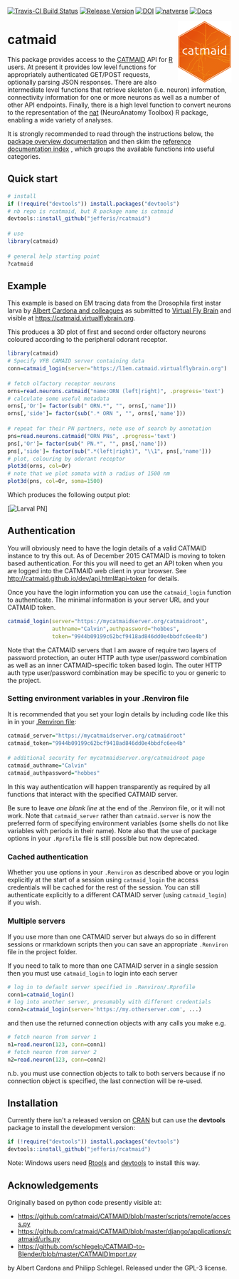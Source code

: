 <!-- badges: start -->
[![Travis-CI Build Status](https://travis-ci.org/jefferis/rcatmaid.svg?branch=master)](https://travis-ci.org/jefferis/rcatmaid)
[![Release Version](https://img.shields.io/github/release/jefferis/rcatmaid.svg)](https://github.com/jefferis/rcatmaid/releases/latest) 
[![DOI](https://zenodo.org/badge/25650381.svg)](https://zenodo.org/badge/latestdoi/25650381)
[![natverse](https://img.shields.io/badge/natverse-Part%20of%20the%20natverse-a241b6)](https://natverse.github.io)
[![Docs](https://img.shields.io/badge/docs-100%25-brightgreen.svg)](https://jefferis.github.io/rcatmaid/reference/)
<!-- badges: end -->
<img src="man/figures/logo.svg" align="right" height="139" />

# catmaid

This package provides access to the [CATMAID](http://catmaid.org/) API for 
[R](http://r-project.org/) users.  At present it provides low level functions 
for appropriately authenticated GET/POST requests, optionally parsing JSON responses.
There are also intermediate level functions that retrieve skeleton (i.e. neuron) 
information, connectivity information for one or more neurons as well as a number 
of other API endpoints. Finally, there is
a high level function to convert neurons to the representation of the
[nat](https://github.com/jefferis/nat) (NeuroAnatomy Toolbox) R package, enabling
a wide variety of analyses.

It is strongly recommended to read through the instructions below, the [package
overview documentation](http://jefferis.github.io/rcatmaid/reference/catmaid-package.html)
and then skim the [reference documentation index](http://jefferis.github.io/rcatmaid/reference/)
, which groups the available functions into useful categories.

## Quick start
```r
# install
if (!require("devtools")) install.packages("devtools")
# nb repo is rcatmaid, but R package name is catmaid
devtools::install_github("jefferis/rcatmaid")

# use 
library(catmaid)

# general help starting point
?catmaid
```
## Example
This example is based on EM tracing data from the Drosophila first instar larva
by [Albert Cardona and colleagues](https://elifesciences.org/articles/14859) as
submitted to [Virtual Fly Brain](https://virtualflybrain.org) and visible at https://catmaid.virtualflybrain.org.

This produces a 3D plot of first and second order olfactory neurons
coloured according to the peripheral odorant receptor.

```r
library(catmaid)
# Specify VFB CAMAID server containing data
conn=catmaid_login(server="https://l1em.catmaid.virtualflybrain.org")

# fetch olfactory receptor neurons
orns=read.neurons.catmaid("name:ORN (left|right)", .progress='text')
# calculate some useful metadata
orns[,'Or']= factor(sub(" ORN.*", "", orns[,'name']))
orns[,'side']= factor(sub(".* ORN ", "", orns[,'name']))

# repeat for their PN partners, note use of search by annotation
pns=read.neurons.catmaid("ORN PNs", .progress='text')
pns[,'Or']= factor(sub(" PN.*", "", pns[,'name']))
pns[,'side']= factor(sub(".*(left|right)", "\\1", pns[,'name']))
# plot, colouring by odorant receptor
plot3d(orns, col=Or)
# note that we plot somata with a radius of 1500 nm
plot3d(pns, col=Or, soma=1500)
```

Which produces the following output plot:

[![Larval PN](https://github.com/jefferis/rcatmaid/raw/master/docs/articles/example-drosophila-larva-olfactory-system_files/figure-html/plot-1.png)]

## Authentication
You will obviously need to have the login details of a valid CATMAID instance to try 
this out. As of December 2015 CATMAID is moving to token based authentication. For this
you will need to get an API token when you are logged into the CATMAID web 
client in your browser. See http://catmaid.github.io/dev/api.html#api-token for
details. 

Once you have the login information you can use the `catmaid_login` function to 
authenticate. The minimal information is your server URL and your CATMAID token.

```r
catmaid_login(server="https://mycatmaidserver.org/catmaidroot",
              authname="Calvin",authpassword="hobbes",
              token="9944b09199c62bcf9418ad846dd0e4bbdfc6ee4b")
```

Note that the CATMAID servers that I am aware of require two layers of password
protection, an outer HTTP auth type user/password combination as well as an inner
CATMAID-specific token based login. The outer HTTP auth type user/password 
combination may be specific to you or generic to the project.

### Setting environment variables in your .Renviron file
It is recommended that you set your login details by including code like 
this in in your [.Renviron file](https://www.rdocumentation.org/packages/base/versions/3.4.0/topics/Startup):

```r
catmaid_server="https://mycatmaidserver.org/catmaidroot"
catmaid_token="9944b09199c62bcf9418ad846dd0e4bbdfc6ee4b"

# additional security for mycatmaidserver.org/catmaidroot page
catmaid_authname="Calvin"
catmaid_authpassword="hobbes"
```

In this way authentication will happen transparently as required by all functions
that interact with the specified CATMAID server.

Be sure to leave *one blank line* at the end of the .Renviron file, or it will not work.
Note that `catmaid_server` rather than `catmaid.server` is now the preferred form
of specifying environment variables (some shells do not like variables with periods in their name).
Note also that the use of package options in your `.Rprofile` file is still possible but now deprecated.

### Cached authentication 
Whether you use options in your `.Renviron` as described above or you login 
explicitly at the start of a session using `catmaid_login` the access credentials 
will be cached for the rest of the session. You can still authenticate explicitly
to a different CATMAID server (using `catmaid_login`) if you wish.

### Multiple servers
If you use more than one CATMAID server but always do so in different sessions
or rmarkdown scripts then you can save an appropriate `.Renviron` file in the 
project folder.

If you need to talk to more than one CATMAID server in a single session then you 
must use `catmaid_login` to login into each server

```r
# log in to default server specified in .Renviron/.Rprofile
conn1=catmaid_login()
# log into another server, presumably with different credentials
conn2=catmaid_login(server='https://my.otherserver.com', ...)
```

and then use the returned connection objects with any calls you make e.g.

```r
# fetch neuron from server 1
n1=read.neuron(123, conn=conn1)
# fetch neuron from server 2
n2=read.neuron(123, conn=conn2)
```
n.b. you must use connection objects to talk to both servers because if no 
connection object is specified, the last connection will be re-used.

## Installation
Currently there isn't a released version on [CRAN](https://cran.r-project.org/)
but can use the **devtools** package to install the development version:

```r
if (!require("devtools")) install.packages("devtools")
devtools::install_github("jefferis/rcatmaid")
```

Note: Windows users need [Rtools](https://cran.r-project.org/bin/windows/Rtools/) and
[devtools](https://cran.r-project.org/package=devtools) to install this way.

## Acknowledgements

Originally based on python code presently visible at:

* https://github.com/catmaid/CATMAID/blob/master/scripts/remote/access.py
* https://github.com/catmaid/CATMAID/blob/master/django/applications/catmaid/urls.py
* https://github.com/schlegelp/CATMAID-to-Blender/blob/master/CATMAIDImport.py

by Albert Cardona and Philipp Schlegel. Released under the GPL-3 license.
